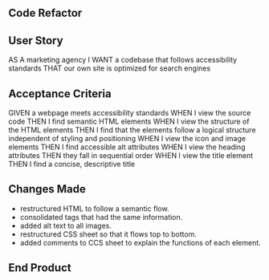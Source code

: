 ## Code Refactor

## User Story
AS A marketing agency
I WANT a codebase that follows accessibility standards
THAT our own site is optimized for search engines

## Acceptance Criteria
GIVEN a webpage meets accessibility standards
WHEN I view the source code
THEN I find semantic HTML elements
WHEN I view the structure of the HTML elements
THEN I find that the elements follow a logical structure independent of styling and positioning
WHEN I view the icon and image elements
THEN I find accessible alt attributes
WHEN I view the heading attributes
THEN they fall in sequential order
WHEN I view the title element
THEN I find a concise, descriptive title

## Changes Made
- restructured HTML to follow a semantic flow.
- consolidated tags that had the same information.
- added alt text to all images.
- restructured CSS sheet so that it flows top to bottom.
- added comments to CCS sheet to explain the functions of each element.

## End Product

